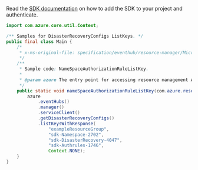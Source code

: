 Read the [SDK documentation](https://github.com/Azure/azure-sdk-for-java/blob/azure-resourcemanager_2.15.0/sdk/resourcemanager/azure-resourcemanager/README.md) on how to add the SDK to your project and authenticate.

```java
import com.azure.core.util.Context;

/** Samples for DisasterRecoveryConfigs ListKeys. */
public final class Main {
    /*
     * x-ms-original-file: specification/eventhub/resource-manager/Microsoft.EventHub/stable/2021-11-01/examples/disasterRecoveryConfigs/EHAliasAuthorizationRuleListKey.json
     */
    /**
     * Sample code: NameSpaceAuthorizationRuleListKey.
     *
     * @param azure The entry point for accessing resource management APIs in Azure.
     */
    public static void nameSpaceAuthorizationRuleListKey(com.azure.resourcemanager.AzureResourceManager azure) {
        azure
            .eventHubs()
            .manager()
            .serviceClient()
            .getDisasterRecoveryConfigs()
            .listKeysWithResponse(
                "exampleResourceGroup",
                "sdk-Namespace-2702",
                "sdk-DisasterRecovery-4047",
                "sdk-Authrules-1746",
                Context.NONE);
    }
}
```
